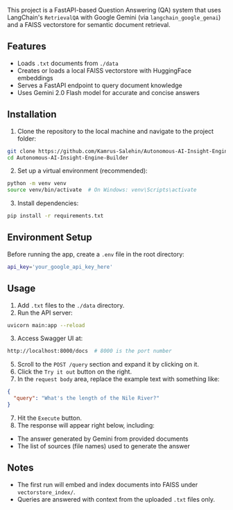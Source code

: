 This project is a FastAPI-based Question Answering (QA) system that uses LangChain's `RetrievalQA` with Google Gemini (via `langchain_google_genai`) and a FAISS vectorstore for semantic document retrieval.

## Features
- Loads `.txt` documents from `./data`
- Creates or loads a local FAISS vectorstore with HuggingFace embeddings
- Serves a FastAPI endpoint to query document knowledge
- Uses Gemini 2.0 Flash model for accurate and concise answers

## Installation
1. Clone the repository to the local machine and navigate to the project folder:
```bash
git clone https://github.com/Kamrus-Salehin/Autonomous-AI-Insight-Engine-Builder.git
cd Autonomous-AI-Insight-Engine-Builder
```
2. Set up a virtual environment (recommended):
```bash
python -m venv venv
source venv/bin/activate  # On Windows: venv\Scripts\activate
```
3. Install dependencies:
```bash
pip install -r requirements.txt
```
## Environment Setup
Before running the app, create a `.env` file in the root directory:
```bash
api_key='your_google_api_key_here'
```

## Usage
1. Add `.txt` files to the `./data` directory.
2. Run the API server:
```bash
uvicorn main:app --reload
```
3. Access Swagger UI at:
```bash
http://localhost:8000/docs  # 8000 is the port number
```
5. Scroll to the `POST /query` section and expand it by clicking on it.
6. Click the `Try it out` button on the right.
7. In the `request body` area, replace the example text with something like:
```json
{
  "query": "What's the length of the Nile River?"
}
```
7. Hit the `Execute` button.
8. The response will appear right below, including:
- The answer generated by Gemini from provided documents
- The list of sources (file names) used to generate the answer

## Notes
- The first run will embed and index documents into FAISS under `vectorstore_index/`.
- Queries are answered with context from the uploaded `.txt` files only.
